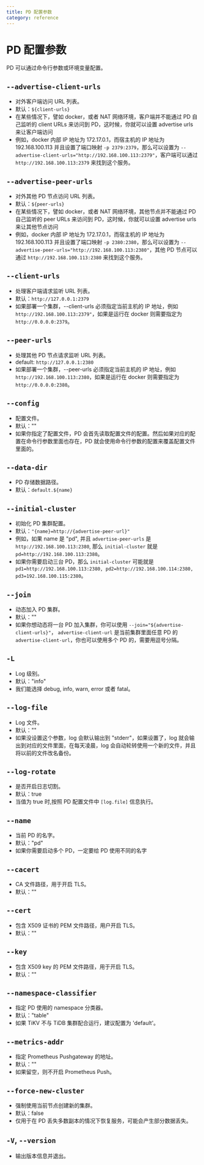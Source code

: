 ```yaml
---
title: PD 配置参数
category: reference
---
```


# PD 配置参数

PD 可以通过命令行参数或环境变量配置。

## `--advertise-client-urls`

+ 对外客户端访问 URL 列表。
+ 默认：`${client-urls}`
+ 在某些情况下，譬如 docker，或者 NAT 网络环境，客户端并不能通过 PD 自己监听的 client URLs 来访问到 PD，这时候，你就可以设置 advertise urls 来让客户端访问
+ 例如，docker 内部 IP 地址为 172.17.0.1，而宿主机的 IP 地址为 192.168.100.113 并且设置了端口映射 `-p 2379:2379`，那么可以设置为 `--advertise-client-urls="http://192.168.100.113:2379"`，客户端可以通过 `http://192.168.100.113:2379` 来找到这个服务。

## `--advertise-peer-urls`

+ 对外其他 PD 节点访问 URL 列表。
+ 默认：`${peer-urls}`
+ 在某些情况下，譬如 docker，或者 NAT 网络环境，其他节点并不能通过 PD 自己监听的 peer URLs 来访问到 PD，这时候，你就可以设置 advertise urls 来让其他节点访问
+ 例如，docker 内部 IP 地址为 172.17.0.1，而宿主机的 IP 地址为 192.168.100.113 并且设置了端口映射 `-p 2380:2380`，那么可以设置为 `--advertise-peer-urls="http://192.168.100.113:2380"`，其他 PD 节点可以通过 `http://192.168.100.113:2380` 来找到这个服务。

## `--client-urls`

+ 处理客户端请求监听 URL 列表。
+ 默认：`http://127.0.0.1:2379`
+ 如果部署一个集群，\-\-client-urls 必须指定当前主机的 IP 地址，例如 `http://192.168.100.113:2379"`，如果是运行在 docker 则需要指定为 `http://0.0.0.0:2379`。

## `--peer-urls`

+ 处理其他 PD 节点请求监听 URL 列表。
+ default: `http://127.0.0.1:2380`
+ 如果部署一个集群，\-\-peer-urls 必须指定当前主机的 IP 地址，例如 `http://192.168.100.113:2380`，如果是运行在 docker 则需要指定为 `http://0.0.0.0:2380`。

## `--config`

+ 配置文件。
+ 默认：""
+ 如果你指定了配置文件，PD 会首先读取配置文件的配置。然后如果对应的配置在命令行参数里面也存在，PD 就会使用命令行参数的配置来覆盖配置文件里面的。

## `--data-dir`

+ PD 存储数据路径。
+ 默认：`default.${name}`

## `--initial-cluster`

+ 初始化 PD 集群配置。
+ 默认：`"{name}=http://{advertise-peer-url}"`
+ 例如，如果 name 是 "pd", 并且 `advertise-peer-urls` 是 `http://192.168.100.113:2380`, 那么 `initial-cluster` 就是 `pd=http://192.168.100.113:2380`。
+ 如果你需要启动三台 PD，那么 `initial-cluster` 可能就是 `pd1=http://192.168.100.113:2380, pd2=http://192.168.100.114:2380, pd3=192.168.100.115:2380`。

## `--join`

+ 动态加入 PD 集群。
+ 默认：""
+ 如果你想动态将一台 PD 加入集群，你可以使用 `--join="${advertise-client-urls}"`， `advertise-client-url` 是当前集群里面任意 PD 的 `advertise-client-url`，你也可以使用多个 PD 的，需要用逗号分隔。

## `-L`

+ Log 级别。
+ 默认："info"
+ 我们能选择 debug, info, warn, error 或者 fatal。

## `--log-file`

+ Log 文件。
+ 默认：""
+ 如果没设置这个参数，log 会默认输出到 "stderr"，如果设置了，log 就会输出到对应的文件里面，在每天凌晨，log 会自动轮转使用一个新的文件，并且将以前的文件改名备份。

## `--log-rotate`

+ 是否开启日志切割。
+ 默认：true
+ 当值为 true 时,按照 PD 配置文件中 `[log.file]` 信息执行。

## `--name`

+ 当前 PD 的名字。
+ 默认："pd"
+ 如果你需要启动多个 PD，一定要给 PD 使用不同的名字

## `--cacert`

+ CA 文件路径，用于开启 TLS。
+ 默认：""

## `--cert`

+ 包含 X509 证书的 PEM 文件路径，用户开启 TLS。
+ 默认：""

## `--key`

+ 包含 X509 key 的 PEM 文件路径，用于开启 TLS。
+ 默认：""

## `--namespace-classifier`

+ 指定 PD 使用的 namespace 分类器。
+ 默认："table"
+ 如果 TiKV 不与 TiDB 集群配合运行，建议配置为 'default'。

## `--metrics-addr`

+ 指定 Prometheus Pushgateway 的地址。
+ 默认：""
+ 如果留空，则不开启 Prometheus Push。

## `--force-new-cluster`

+ 强制使用当前节点创建新的集群。
+ 默认：false
+ 仅用于在 PD 丢失多数副本的情况下恢复服务，可能会产生部分数据丢失。

## `-V`, `--version`

+ 输出版本信息并退出。
